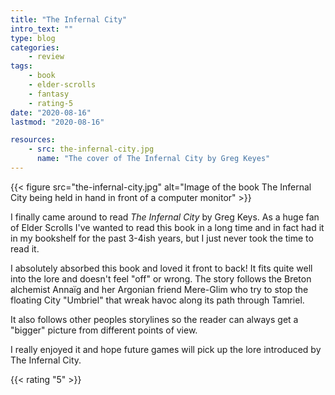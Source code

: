 ```yaml
---
title: "The Infernal City"
intro_text: ""
type: blog
categories:
    - review
tags:
    - book
    - elder-scrolls
    - fantasy
    - rating-5
date: "2020-08-16"
lastmod: "2020-08-16"

resources:
    - src: the-infernal-city.jpg
      name: "The cover of The Infernal City by Greg Keyes"
---
```

{{< figure src="the-infernal-city.jpg" alt="Image of the book The Infernal City being held in hand in front of a computer monitor" >}}

I finally came around to read _The Infernal City_ by Greg Keys. As a huge fan of Elder Scrolls I've wanted to read this book in a long time and in fact had it in my bookshelf for the past 3-4ish years, but I just never took the time to read it.

I absolutely absorbed this book and loved it front to back! It fits quite well into the lore and doesn't feel "off" or wrong. The story follows the Breton alchemist Annaïg and her Argonian friend Mere-Glim who try to stop the floating City "Umbriel" that wreak havoc along its path through Tamriel.

It also follows other peoples storylines so the reader can always get a "bigger" picture from different points of view. 

I really enjoyed it and hope future games will pick up the lore introduced by The Infernal City.

{{< rating "5" >}}